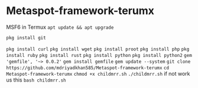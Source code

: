 # Metaspot-framework-terumx
MSF6 in Termux 
```apt update && apt upgrade```


```pkg install git```


```pkg install curl```
```pkg install wget```
```pkg install proot```
```pkg install php```
```pkg install ruby```
```pkg install rust```
```pkg install python```
```pkg install python2```
```gem 'gemfile', '~> 0.0.2'```
```gem install gemfile```
```gem update --system```
```git clone https://github.com/mdriyadkhan585/Metaspot-framework-terumx```
```cd Metaspot-framework-terumx```
```chmod +x childmrr.sh```
```./childmrr.sh```
if not work us this
```bash childmrr.sh```
